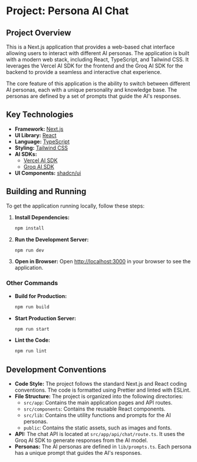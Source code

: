 
# Project: Persona AI Chat

## Project Overview

This is a Next.js application that provides a web-based chat interface allowing users to interact with different AI personas. The application is built with a modern web stack, including React, TypeScript, and Tailwind CSS. It leverages the Vercel AI SDK for the frontend and the Groq AI SDK for the backend to provide a seamless and interactive chat experience.

The core feature of this application is the ability to switch between different AI personas, each with a unique personality and knowledge base. The personas are defined by a set of prompts that guide the AI's responses.

## Key Technologies

*   **Framework:** [Next.js](https://nextjs.org/)
*   **UI Library:** [React](https://react.dev/)
*   **Language:** [TypeScript](https://www.typescriptlang.org/)
*   **Styling:** [Tailwind CSS](https://tailwindcss.com/)
*   **AI SDKs:**
    *   [Vercel AI SDK](https://sdk.vercel.ai/docs)
    *   [Groq AI SDK](https://console.groq.com/docs/sdks)
*   **UI Components:** [shadcn/ui](https://ui.shadcn.com/)

## Building and Running

To get the application running locally, follow these steps:

1.  **Install Dependencies:**
    ```bash
    npm install
    ```

2.  **Run the Development Server:**
    ```bash
    npm run dev
    ```

3.  **Open in Browser:**
    Open [http://localhost:3000](http://localhost:3000) in your browser to see the application.

### Other Commands

*   **Build for Production:**
    ```bash
    npm run build
    ```

*   **Start Production Server:**
    ```bash
    npm run start
    ```

*   **Lint the Code:**
    ```bash
    npm run lint
    ```

## Development Conventions

*   **Code Style:** The project follows the standard Next.js and React coding conventions. The code is formatted using Prettier and linted with ESLint.
*   **File Structure:** The project is organized into the following directories:
    *   `src/app`: Contains the main application pages and API routes.
    *   `src/components`: Contains the reusable React components.
    *   `src/lib`: Contains the utility functions and prompts for the AI personas.
    *   `public`: Contains the static assets, such as images and fonts.
*   **API:** The chat API is located at `src/app/api/chat/route.ts`. It uses the Groq AI SDK to generate responses from the AI model.
*   **Personas:** The AI personas are defined in `lib/prompts.ts`. Each persona has a unique prompt that guides the AI's responses.
